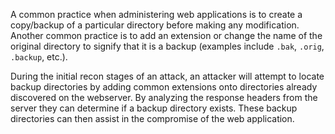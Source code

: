 A common practice when administering web applications is to create a copy/backup of a particular directory before making any modification. Another common practice is to add an extension or change the name of the original directory to signify that it is a backup (examples include `.bak`, `.orig`, `.backup`, etc.).

During the initial recon stages of an attack, an attacker will attempt to locate backup directories by adding common extensions onto directories already discovered on the webserver. By analyzing the response headers from the server they can determine if a backup directory
exists. These backup directories can then assist in the compromise of the web application.

